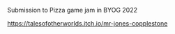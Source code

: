 Submission to Pizza game jam in BYOG 2022


https://talesofotherworlds.itch.io/mr-jones-copplestone

